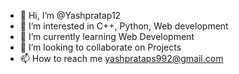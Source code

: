 - 👋 Hi, I’m @Yashpratap12
- 👀 I’m interested in C++, Python, Web development
- 🌱 I’m currently learning Web Development
- 💞️ I’m looking to collaborate on Projects
- 📫 How to reach me yashprataps992@gmail.com

<!---
Yashpratap12/Yashpratap12 is a ✨ special ✨ repository because its `README.md` (this file) appears on your GitHub profile.
You can click the Preview link to take a look at your changes.
--->

